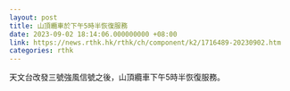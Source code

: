 ```yaml
---
layout: post
title: 山頂纜車於下午5時半恢復服務
date: 2023-09-02 18:14:06.000000000 +08:00
link: https://news.rthk.hk/rthk/ch/component/k2/1716489-20230902.htm
categories: rthk
---
```


天文台改發三號強風信號之後，山頂纜車下午5時半恢復服務。
